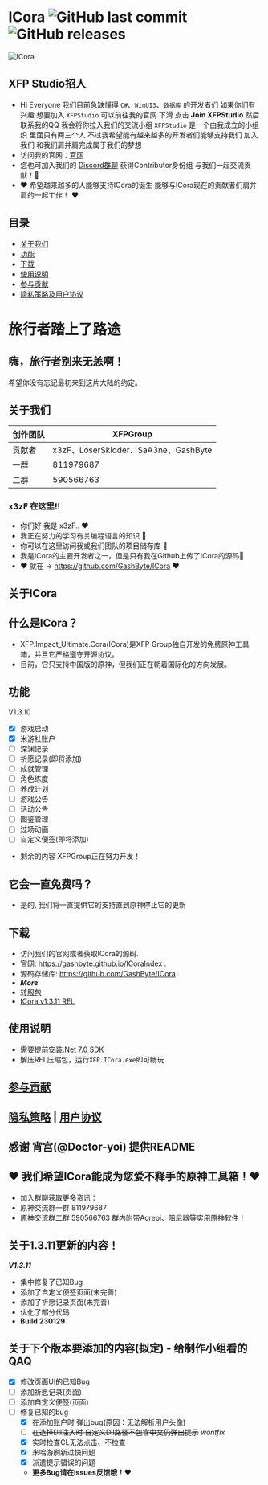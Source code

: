 # **ICora** ![GitHub last commit](https://img.shields.io/github/last-commit/GashByte/ICora) ![GitHub releases](https://img.shields.io/github/downloads/GashByte/ICora/total) 

![ICora](https://socialify.git.ci/GashByte/ICora/image?description=1&descriptionEditable=%E5%8E%9F%E7%A5%9E%E5%B7%A5%E5%85%B7%E7%AE%B1%20%7C%20XFP.ICora&forks=1&language=1&name=1&pattern=Overlapping%20Hexagons&stargazers=1&theme=Auto)

## XFP Studio招人
- Hi Everyone 我们目前急缺懂得 ``C#``、``WinUI3``、``数据库`` 的开发者们 如果你们有兴趣 想要加入 `XFPStudio` 可以前往我的官网 下滑 点击 **Join XFPStudio** 然后联系我的QQ 我会将你拉入我们的交流小组 `XFPStudio` 是一个由我成立的小组织 里面只有两三个人 不过我希望能有越来越多的开发者们能够支持我们 加入我们 和我们肩并肩完成属于我们的梦想
- 访问我的官网：[官网](https://gashbyte.github.io/ICoraIndex/)
- 您也可加入我们的 [Discord群聊](https://discord.gg/GcJCsvTMau) 获得Contributor身份组 与我们一起交流贡献！👀
- ❤ 希望越来越多的人能够支持ICora的诞生 能够与ICora现在的贡献者们肩并肩的一起工作！ ❤

## 目录

- [关于我们](#关于我们)
- [功能](#功能)
- [下载](#下载)
- [使用说明](#使用说明)
- [参与贡献](#参与贡献)
- [隐私策略及用户协议](#隐私策略--用户协议)

# 旅行者踏上了路途

## 嗨，旅行者别来无恙啊！
希望你没有忘记最初来到这片大陆的约定。

## 关于我们
|创作团队|XFPGroup|
|---|---
|贡献者|x3zF、LoserSkidder、SaA3ne、GashByte|
|一群|811979687|
|二群|590566763|

### x3zF 在这里!!
- 你们好 我是 x3zF.. ❤
- 我正在努力的学习有关编程语言的知识 👀
- 你可以在这里访问我或我们团队的项目储存库 🎁
- 我是ICora的主要开发者之一，但是只有我在Github上传了ICora的源码🎄
- ❤ 就在 -> https://github.com/GashByte/ICora ❤

## 关于ICora
## 什么是ICora？
- XFP.Impact_Ultimate.Cora(ICora)是XFP Group独自开发的免费原神工具箱，并且它严格遵守开源协议。
- 目前，它只支持中国版的原神，但我们正在朝着国际化的方向发展。
## 功能
V1.3.10
- [x] 游戏启动
- [x] 米游社账户
- [ ] 深渊记录
- [ ] 祈愿记录(即将添加)
- [ ] 成就管理
- [ ] 角色练度
- [ ] 养成计划
- [ ] 游戏公告
- [ ] 活动公告
- [ ] 图鉴管理
- [ ] 过场动画
- [ ] 自定义便签(即将添加)
- 剩余的内容 XFPGroup正在努力开发！

## 它会一直免费吗？
- 是的, 我们将一直提供它的支持直到原神停止它的更新
## 下载
- 访问我们的官网或者获取ICora的源码.
- 官网: https://gashbyte.github.io/ICoraIndex .
- 源码存储库: https://github.com/GashByte/ICora .
- ***More***
- [转服包](https://github.com/GashByte/ICora/releases/download/%E8%BD%AC%E6%9C%8D%E5%8C%85/default.zip)
- [ICora v1.3.11 REL](https://github.com/GashByte/ICora/releases/download/ICora/ICoraRelease.zip)
## 使用说明
- 需要提前安装[.Net 7.0 SDK](https://download.visualstudio.microsoft.com/download/pr/6ba69569-ee5e-460e-afd8-79ae3cd4617b/16a385a4fab2c5806f50f49f5581b4fd/dotnet-sdk-7.0.102-win-x64.exe)
- 解压REL压缩包，运行```XFP.ICora.exe```即可畅玩


## [参与贡献](/CONTRIBUTING.md)

## [隐私策略](/PrivacyPolicy.md) | [用户协议](/UserUseArgeement.md)

**感谢 宵宫(@Doctor-yoi) 提供README**
---

## ❤ 我们希望ICora能成为您爱不释手的原神工具箱！❤
- 加入群聊获取更多资讯：
- 原神交流群一群 811979687
- 原神交流群二群 590566763
群内附带Acrepi、阻尼器等实用原神软件！

## 关于1.3.11更新的内容！
***V1.3.11***
- 集中修复了已知Bug
- 添加了自定义便签页面(未完善)
- 添加了祈愿记录页面(未完善)
- 优化了部分代码
- **Build 230129**

## 关于下个版本要添加的内容(拟定) - 给制作小组看的QAQ
- [x] 修改页面UI的已知Bug
- [ ] 添加祈愿记录(页面)
- [ ] 添加自定义便签(页面)
- [ ] 修复已知的bug
   - [x] 在添加账户时 弹出bug(原因：无法解析用户头像)
   - [ ] ~~在选择Dll注入时 自定义Dll路径不包含中文仍弹出提示~~ *wontfix*
   - [x] 实时检查CL无法点击、不检查
   - [x] 米哈游刷新过快问题
   - [x] 派遣提示错误的问题
   - **更多Bug请在Issues反馈哦！❤**
